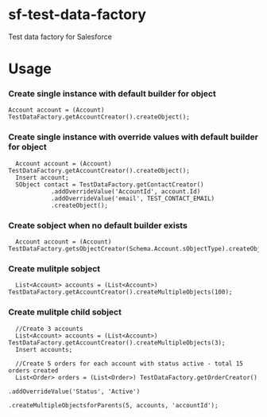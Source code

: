 # sf-test-data-factory
Test data factory for Salesforce

# Usage
### Create single instance with default builder for object
```Account account = (Account) TestDataFactory.getAccountCreator().createObject();```

### Create single instance with override values with default builder for object
```
  Account account = (Account) TestDataFactory.getAccountCreator().createObject();
  Insert account;
  SObject contact = TestDataFactory.getContactCreator()
            .addOverrideValue('AccountId', account.Id)
            .addOverrideValue('email', TEST_CONTACT_EMAIL)
            .createObject();
```

### Create sobject when no default builder exists
```
  Account account = (Account) TestDataFactory.getsObjectCreator(Schema.Account.sObjectType).createObject();

```

### Create mulitple sobject
```
  List<Account> accounts = (List<Account>) TestDataFactory.getAccountCreator().createMultipleObjects(100);

```

### Create  mulitple child sobject 
```
  //Create 3 accounts
  List<Account> accounts = (List<Account>) TestDataFactory.getAccountCreator().createMultipleObjects(3);
  Insert accounts;
  
  //Create 5 orders for each account with status active - total 15 orders created 
  List<Order> orders = (List<Order>) TestDataFactory.getOrderCreator()
                                                    .addOverrideValue('Status', 'Active')
                                                    .createMultipleObjectsforParents(5, accounts, 'accountId');
```
